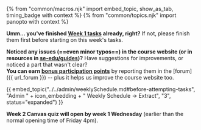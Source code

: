 {% from "common/macros.njk" import embed_topic, show_as_tab, timing_badge with context %}
{% from "common/topics.njk" import  panopto with context %}

<box type="important" seamless>

**Umm... you've finished [Week 1 tasks](../week1/index.html) already, right?** If not, please finish them first before starting on this week's tasks.

</box>

<box type="tip" seamless>

**Noticed any issues (==even minor typos==) in the course website (or in resources in [se-edu/guides](https://se-education.org/guides/))?** Have suggestions for improvements, or noticed a part that wasn't clear?<br>
**You can earn [bonus participation points](../../admin/participation.md)** by reporting them in the [forum]({{ url_forum }}) -- plus it helps us improve the course website too.<br>
</box>

<panel type="info" header="##### ==[MUST-WATCH]== Briefing Videos for Week 2" peek >

<include src="../../admin/courseBriefings.md#course-briefing-w2" />

</panel>
<p/>

{{ embed_topic("../../admin/weeklySchedule.md#before-attempting-tasks", "Admin " + icon_embedding + " Weekly Schedule → Extract", "3", status="expanded") }}
<p/>


<box type="info" seamless>

**Week 2 Canvas quiz will open by week 1 Wednesday** (earlier than the normal opening time of Friday 4pm).

</box>
<p/>

